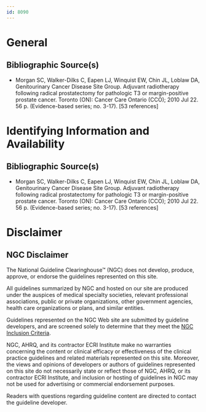 ```yaml
---
id: 8090
---
```


# General

## Bibliographic Source(s)

- Morgan SC, Walker-Dilks C, Eapen LJ, Winquist EW, Chin JL, Loblaw DA, Genitourinary Cancer Disease Site Group. Adjuvant radiotherapy following radical prostatectomy for pathologic T3 or margin-positive prostate cancer. Toronto (ON): Cancer Care Ontario (CCO); 2010 Jul 22. 56 p. (Evidence-based series; no. 3-17). [53 references]

# Identifying Information and Availability

## Bibliographic Source(s)

- Morgan SC, Walker-Dilks C, Eapen LJ, Winquist EW, Chin JL, Loblaw DA, Genitourinary Cancer Disease Site Group. Adjuvant radiotherapy following radical prostatectomy for pathologic T3 or margin-positive prostate cancer. Toronto (ON): Cancer Care Ontario (CCO); 2010 Jul 22. 56 p. (Evidence-based series; no. 3-17). [53 references]

# Disclaimer

## NGC Disclaimer

The National Guideline Clearinghouse™ (NGC) does not develop, produce, approve, or endorse the guidelines represented on this site.

All guidelines summarized by NGC and hosted on our site are produced under the auspices of medical specialty societies, relevant professional associations, public or private organizations, other government agencies, health care organizations or plans, and similar entities.

Guidelines represented on the NGC Web site are submitted by guideline developers, and are screened solely to determine that they meet the [NGC Inclusion Criteria](/help-and-about/summaries/inclusion-criteria).

NGC, AHRQ, and its contractor ECRI Institute make no warranties concerning the content or clinical efficacy or effectiveness of the clinical practice guidelines and related materials represented on this site. Moreover, the views and opinions of developers or authors of guidelines represented on this site do not necessarily state or reflect those of NGC, AHRQ, or its contractor ECRI Institute, and inclusion or hosting of guidelines in NGC may not be used for advertising or commercial endorsement purposes.

Readers with questions regarding guideline content are directed to contact the guideline developer.

